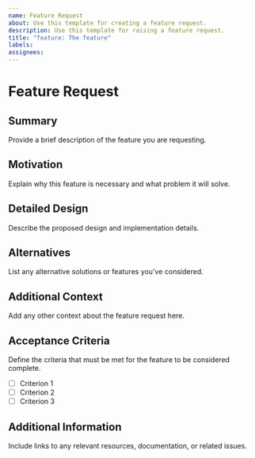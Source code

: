```yaml
---
name: Feature Request
about: Use this template for creating a feature request.
description: Use this template for raising a feature request.
title: "feature: The feature"
labels: 
assignees: 
---
```


# Feature Request

## Summary

Provide a brief description of the feature you are requesting.

## Motivation

Explain why this feature is necessary and what problem it will solve.

## Detailed Design

Describe the proposed design and implementation details.

## Alternatives

List any alternative solutions or features you've considered.

## Additional Context

Add any other context about the feature request here.

## Acceptance Criteria

Define the criteria that must be met for the feature to be considered complete.

- [ ] Criterion 1
- [ ] Criterion 2
- [ ] Criterion 3

## Additional Information

Include links to any relevant resources, documentation, or related issues.

